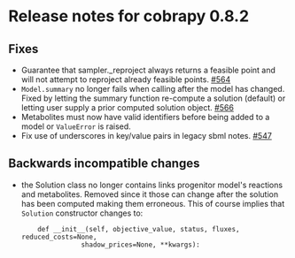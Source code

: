 # Release notes for cobrapy 0.8.2

## Fixes

- Guarantee that sampler._reproject always returns a feasible point
  and will not attempt to reproject already feasible
  points. [#564](https://github.com/opencobra/cobrapy/pull/564)
- `Model.summary` no longer fails when calling after the model has
  changed. Fixed by letting the summary function re-compute a solution
  (default) or letting user supply a prior computed solution
  object. [#566](https://github.com/opencobra/cobrapy/pull/566)
- Metabolites must now have valid identifiers before being added to a
  model or `ValueError` is raised.
- Fix use of underscores in key/value pairs in legacy sbml
  notes. [#547](https://github.com/opencobra/cobrapy/issues/547)

## Backwards incompatible changes

- the Solution class no longer contains links progenitor model's
  reactions and metabolites. Removed since it those can change after
  the solution has been computed making them erroneous. This of course
  implies that `Solution` constructor changes to:
  ```
      def __init__(self, objective_value, status, fluxes, reduced_costs=None,
                 shadow_prices=None, **kwargs):
  ```
